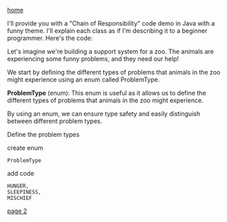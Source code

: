 [home](./page01.md)


I'll provide you with a "Chain of Responsibility" code demo in Java with a funny theme. I'll explain each class as if I'm describing it to a beginner programmer. Here's the code:

Let's imagine we're building a support system for a zoo. The animals are experiencing some funny problems, and they need our help!

We start by defining the different types of problems that animals in the zoo might experience using an enum called ProblemType.

**ProblemType** (enum): This enum is useful as it allows us to define the different types of problems that animals in the zoo might experience.

By using an enum, we can ensure type safety and easily distinguish between different problem types.

Define the problem types

create enum
```
ProblemType
```

add code 
```
HUNGER,
SLEEPINESS,
MISCHIEF
```


[page 2](./page02.md)
